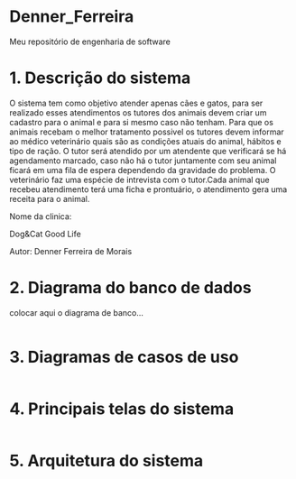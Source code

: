 # Denner_Ferreira


Meu repositório de engenharia de software


# 1. Descrição do sistema

O sistema tem como objetivo atender apenas cães e gatos, para ser realizado esses atendimentos os tutores dos animais devem criar um cadastro para o animal e para si mesmo caso não tenham. Para que os animais recebam o melhor tratamento possivel os tutores devem informar ao médico veterinário quais são as condições atuais do animal, hábitos e tipo de ração.
O tutor será atendido por um atendente que verificará se há agendamento marcado, caso não há o tutor juntamente com seu animal ficará em uma fila de espera dependendo da gravidade do problema. O veterinário faz uma espécie de intrevista com o tutor.Cada animal que recebeu atendimento terá uma ficha e prontuário, o atendimento gera uma receita para o animal.

Nome da clinica:

Dog&Cat Good Life

Autor: Denner Ferreira de Morais

# 2. Diagrama do banco de dados

colocar aqui o diagrama de banco...

![]()

# 3. Diagramas de casos de uso

![]()

# 4. Principais telas do sistema

![]()

# 5. Arquitetura do sistema

![]()
